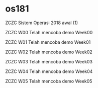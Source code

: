 # os181
ZCZC Sistem Operasi 2018 awal (1)

ZCZC W00 Telah mencoba demo Week00

ZCZC W01 Telah mencoba demo Week01

ZCZC W02 Telah mencoba demo Week02

ZCZC W03 Telah mencoba demo Week03

ZCZC W04 Telah mencoba demo Week04

ZCZC W05 Telah mencoba demo Week05
